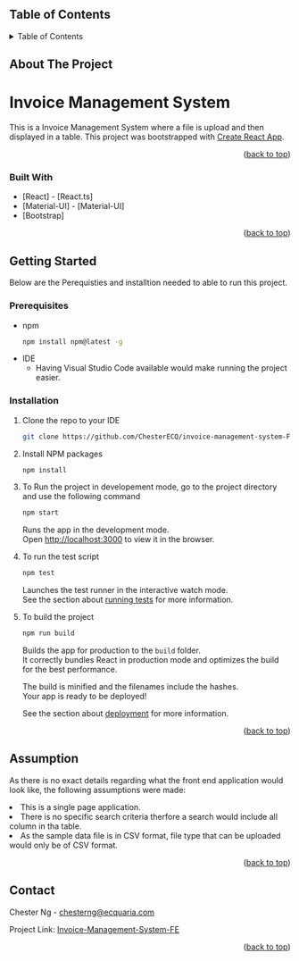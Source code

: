 <a name="readme-top"></a>
<!-- TABLE OF CONTENTS -->
## Table of Contents
<details>
  <summary>Table of Contents</summary>
  <ol>
    <li>
      <a href="#about-the-project">About The Project</a>
      <ul>
        <li><a href="#built-with">Built With</a></li>
      </ul>
    </li>
    <li>
      <a href="#getting-started">Getting Started</a>
      <ul>
        <li><a href="#prerequisites">Prerequisites</a></li>
        <li><a href="#installation">Installation</a></li>
      </ul>
    </li>
    <li><a href="#contact">Assumptions</a></li>
    <li><a href="#contact">Contact</a></li>
  </ol>
</details>

<!-- ABOUT THE PROJECT -->
## About The Project

<h1>Invoice Management System</h1>

This is a Invoice Management System where a file is upload and then displayed in a table. This project was bootstrapped with [Create React App](https://github.com/facebook/create-react-app).

<p align="right">(<a href="#readme-top">back to top</a>)</p>

### Built With

* [React] - [React.ts]
* [Material-UI] - [Material-UI]
* [Bootstrap]

<p align="right">(<a href="#readme-top">back to top</a>)</p>

<!-- GETTING STARTED -->
## Getting Started

Below are the Perequisties and installtion needed to able to run this project.

### Prerequisites

* npm
  ```sh
  npm install npm@latest -g
  ```
* IDE
  - Having Visual Studio Code available would make running the project easier.
    

### Installation

1. Clone the repo to your IDE
   ```sh
   git clone https://github.com/ChesterECQ/invoice-management-system-FE.git
   ```
2. Install NPM packages
   ```sh
   npm install
   ```
3. To Run the project in developement mode, go to the project directory and use the following command
   ```sh
   npm start
   ```
   Runs the app in the development mode.\
   Open [http://localhost:3000](http://localhost:3000) to view it in the browser.

4. To run the test script 
   ```sh
   npm test
   ```

    Launches the test runner in the interactive watch mode.\
    See the section about [running tests](https://facebook.github.io/create-react-app/docs/running-tests) for more information.

5. To build the project 
   ```sh
   npm run build
   ```
   Builds the app for production to the `build` folder.\
    It correctly bundles React in production mode and optimizes the build for the best performance.

    The build is minified and the filenames include the hashes.\
    Your app is ready to be deployed!

    See the section about [deployment](https://facebook.github.io/create-react-app/docs/deployment) for more information.

<p align="right">(<a href="#readme-top">back to top</a>)</p>

<!-- Assumption -->
## Assumption
<p>
    As there is no exact details regarding what the front end application would look like, the following assumptions were made:
        <li>This is a single page application.</li>
        <li>There is no specific search criteria therfore a search would include all column in tha table.</li>
        <li>As the sample data file is in CSV format, file type that can be uploaded would only be of CSV format.</li>
</p>

<p align="right">(<a href="#readme-top">back to top</a>)</p>

<!-- CONTACT -->
## Contact

Chester Ng - chesterng@ecquaria.com

Project Link: [Invoice-Management-System-FE](https://github.com/ChesterECQ/invoice-management-system-FE)

<p align="right">(<a href="#readme-top">back to top</a>)</p>
